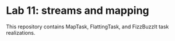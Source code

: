 # Lab 11: streams and mapping

This repository contains MapTask, FlattingTask, and FizzBuzzIt task realizations.
